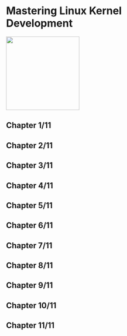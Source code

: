 # Mastering Linux Kernel Development
<img src="../../covers/9781785883057.jpg" width="200"/>

## Chapter 1/11
## Chapter 2/11
## Chapter 3/11
## Chapter 4/11
## Chapter 5/11
## Chapter 6/11
## Chapter 7/11
## Chapter 8/11
## Chapter 9/11
## Chapter 10/11
## Chapter 11/11
